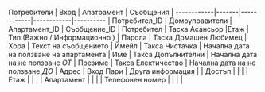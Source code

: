  Потребители | Вход | Апатрамент |  Съобщения |
 ------------|-------|------------|------------|---------- |
 Потребител_ID | Домоуправители | Апартамент_ID | Съобщение_ID |
 Потребител  | Таска Асансьор |Етаж | Тип (Важно / Информационно ) |
 Парола | Таска Домашен Любимец | Хора  | Текст на съобщението |
 Ймейл | Такса Чистачка | Начална дата на ползване на апартамента |
 Име | Такса Допълнителни |  Начална дата на не ползване _ОТ_ |
 Презиме |  Такса Електичество |  Начална дата на не ползване _ДО_ |
 Адрес | Вход Пари | Друга информация |  |
 Достъп  |  |  | |
 Етаж | |  | |
 Апартамент | |  | |
 Телефонен номер | |  | |
